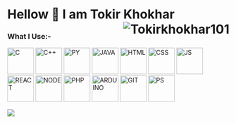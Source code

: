 <h1 >Hellow 👋 I am Tokir Khokhar  <img src="https://komarev.com/ghpvc/?username=Tokirkhokhar" alt="Tokirkhokhar101" align="right" > </h1>

<h3> What I Use:-</h3>

<p>
<img src="https://user-images.githubusercontent.com/72152231/124097826-9162c780-da79-11eb-8ee5-825ca7e26d17.png" alt="C"  width="60"></img>
<img src="https://user-images.githubusercontent.com/72152231/124096779-878c9480-da78-11eb-8a57-4f0a1f0df595.png" alt="C++" width="60"></img>
<img src="https://user-images.githubusercontent.com/72152231/124099380-13072500-da7b-11eb-8bc9-359e32e1b4bb.png" alt="PY"  width="60"></img>
<img src="https://user-images.githubusercontent.com/72152231/124095849-b0605a00-da77-11eb-895b-3639e58c1c9d.png " alt="JAVA" width="60"></img>
<img src="https://user-images.githubusercontent.com/72152231/124098355-1e0d8580-da7a-11eb-9be8-c59b74a79886.png" alt="HTML"  width="60"></img>
<img src="https://user-images.githubusercontent.com/72152231/124098381-21a10c80-da7a-11eb-90f5-30d0c9a77f65.png" alt="CSS"  width="60"></img>
<img src="https://user-images.githubusercontent.com/72152231/124099468-303bf380-da7b-11eb-8b67-62da5f92d9ba.png" alt="JS"  width="60"></img>
<img src="https://user-images.githubusercontent.com/72152231/124099489-3631d480-da7b-11eb-96c1-a80c6c01833f.png" alt="REACT"  width="60"></img>
<img src="https://user-images.githubusercontent.com/72152231/124099505-39c55b80-da7b-11eb-9e52-e5ab0ec5d116.png" alt="NODE"  width="60"></img>
<img src="https://user-images.githubusercontent.com/72152231/124100199-e56eab80-da7b-11eb-8fcc-051c2d21c43b.png" alt="PHP"  width="60"></img>
<img src="https://user-images.githubusercontent.com/72152231/124100210-e7386f00-da7b-11eb-811f-ab49cc5fa438.png" alt="ARDUINO"  width="60"></img>
<img src="https://user-images.githubusercontent.com/72152231/124100607-3d0d1700-da7c-11eb-89eb-b869da1c4360.png" alt=" GIT"  width="60"></img>
<img src="https://user-images.githubusercontent.com/72152231/124100619-3ed6da80-da7c-11eb-9803-fb2f787aace4.png" alt="PS"  width="60"></img>
</P>

<img src="https://github-readme-stats.vercel.app/api?username=TokirKhokhar&&show_icons=true&title_color=A5EC9C&icon_color=A5EC9C&text_color=F3FAF9&bg_color=22272E">


